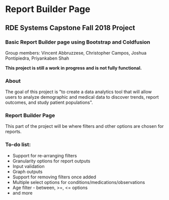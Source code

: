 # Report Builder Page
## RDE Systems Capstone Fall 2018 Project
### Basic Report Builder page using Bootstrap and Coldfusion

Group members: Vincent Abbruzzese, Christopher Campos, Joshua Pontipiedra, Priyankaben Shah

**This project is still a work in progress and is not fully functional.**

### About
The goal of this project is "to create a data analytics tool that will allow users to analyze demographic and medical data to discover trends, report outcomes, and study patient populations". 

### Report Builder Page
This part of the project will be where filters and other options are chosen for reports. 

### To-do list:
 - Support for re-arranging filters
 - Granularity options for report outputs
 - Input validation
 - Graph outputs
 - Support for removing filters once added
 - Multiple select options for conditions/medications/observations
 - Age filter - between, >=, <= options
 - and more
 